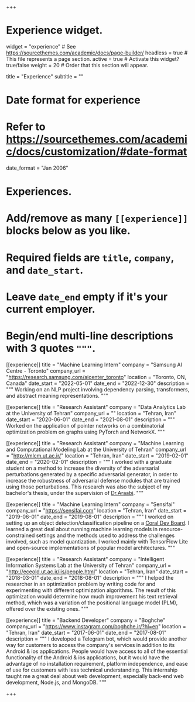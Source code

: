 +++
# Experience widget.
widget = "experience"  # See https://sourcethemes.com/academic/docs/page-builder/
headless = true  # This file represents a page section.
active = true  # Activate this widget? true/false
weight = 20  # Order that this section will appear.

title = "Experience"
subtitle = ""

# Date format for experience
#   Refer to https://sourcethemes.com/academic/docs/customization/#date-format
date_format = "Jan 2006"

# Experiences.
#   Add/remove as many `[[experience]]` blocks below as you like.
#   Required fields are `title`, `company`, and `date_start`.
#   Leave `date_end` empty if it's your current employer.
#   Begin/end multi-line descriptions with 3 quotes `"""`.


[[experience]]
  title = "Machine Learning Intern"
  company = "Samsung AI Centre - Toronto"
  company_url = "https://research.samsung.com/aicenter_toronto"
  location = "Toronto, ON, Canada"
  date_start = "2022-05-01"
  date_end = "2022-12-30"
  description = """
  Working on an NLP project involving dependency parsing, transformers, and abstract meaning representations.
  """


[[experience]]
  title = "Research Assistant"
  company = "Data Analytics Lab at the University of Tehran"
  company_url = ""
  location = "Tehran, Iran"
  date_start = "2020-06-01"
  date_end = "2021-08-01"
  description = """
  Worked on the application of pointer networks on a combinatorial optimization problem on graphs using PyTorch and NetworkX.
  """

[[experience]]
  title = "Research Assistant"
  company = "Machine Learning and Computational Modeling Lab at the University of Tehran"
  company_url = "http://mlcm.ut.ac.ir/"
  location = "Tehran, Iran"
  date_start = "2019-02-01"
  date_end = "2020-02-01"
  description = """
  I worked with a graduate student on a method to increase the diversity of the adversarial perturbations generated
  by a specific adversarial generator, in order to increase the robustness of adversarial defense modules that are
  trained using those perturbations. This research was also the subject of my bachelor's thesis, under the supervision
  of [Dr.Araabi](https://ece.ut.ac.ir/en/~araabi).
  """

[[experience]]
  title = "Machine Learning Intern"
  company = "Sensifai"
  company_url = "https://sensifai.com"
  location = "Tehran, Iran"
  date_start = "2019-06-01"
  date_end = "2019-08-01"
  description = """
  I worked on setting up an object detection/classification pipeline on a [Coral Dev Board](https://coral.ai/products/dev-board/). I learned a great deal about running machine learning models in resource-constrained settings and the methods used to address the challenges involved, such as model quantization. I worked mainly with TensorFlow Lite and open-source implementations of popular model architectures.
  """


[[experience]]
  title = "Research Assistant"
  company = "Intelligent Information Systems Lab at the University of Tehran"
  company_url = "http://eceold.ut.ac.ir/iis/people.html"
  location = "Tehran, Iran"
  date_start = "2018-03-01"
  date_end = "2018-08-01"
  description = """
  I helped the researcher in an optimization problem by writing code for and experimenting with different
  optimization algorithms. The result of this optimization would determine how much improvement his text retrieval
  method, which was a variation of the positional language model (PLM), offered over the existing ones.
  """


[[experience]]
  title = "Backend Developer"
  company = "Boghche"
  company_url = "https://www.instagram.com/boghche.ir/?hl=en"
  location = "Tehran, Iran"
  date_start = "2017-06-01"
  date_end = "2017-08-01"
  description = """
  I developed a Telegram bot, which would provide another way for customers to access the company's services in addition to its Android & ios applications. People would have access to all of the essential functionality of the Android & ios applications, but it would have the advantage of no installation requirement, platform independence, and ease of use for customers with less technical understanding. This internship taught me a great deal about web development, especially back-end web development, Node.js, and MongoDB.
  """

+++
